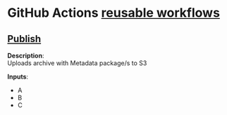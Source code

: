# GitHub Actions [reusable workflows](https://docs.github.com/en/actions/using-workflows/reusing-workflows)


## [Publish](.github/workflows/publish.yaml)

**Description**:  
Uploads archive with Metadata package/s to S3

**Inputs**:
* A
* B
* C
